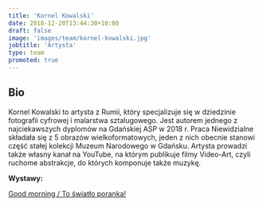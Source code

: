 ```yaml
---
title: 'Kornel Kowalski'
date: 2018-12-20T13:44:30+10:00
draft: false
image: 'images/team/kornel-kowalski.jpg'
jobtitle: 'Artysta'
type: team
promoted: true
---
```


## Bio

Kornel Kowalski to artysta z Rumii, który specjalizuje się w dziedzinie fotografii cyfrowej i malarstwa sztalugowego. Jest autorem jednego z najciekawszych dyplomów  na Gdańskiej ASP w 2018 r. Praca Niewidzialne składała się  z 5 obrazów wielkoformatowych, jeden z nich obecnie stanowi część stałej kolekcji Muzeum Narodowego w Gdańsku. Artysta prowadzi także własny kanał na YouTube, na którym publikuje filmy Video-Art, czyli ruchome abstrakcje, do których komponuje także muzykę.


**Wystawy:**

[Good morning / To światło poranka!]()
